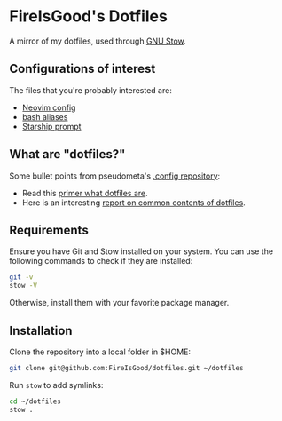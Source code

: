 # FireIsGood's Dotfiles

A mirror of my dotfiles, used through
[GNU Stow](https://www.gnu.org/software/stow/).

## Configurations of interest

The files that you're probably interested are:

- [Neovim config](/.config/nvim/)
- [bash aliases](.bash_aliases)
- [Starship prompt](/.config/starship.toml)

## What are "dotfiles?"

Some bullet points from pseudometa's [.config repository](https://github.com/chrisgrieser/.config):

- Read this [primer what dotfiles are](https://www.freecodecamp.org/news/dotfiles-what-is-a-dot-file-and-how-to-create-it-in-mac-and-linux/).
- Here is an interesting [report on common contents of dotfiles](https://github.com/Kharacternyk/dotcommon).

## Requirements

Ensure you have Git and Stow installed on your system. You can use the following
commands to check if they are installed:

```bash
git -v
stow -V
```

Otherwise, install them with your favorite package manager.

## Installation

Clone the repository into a local folder in $HOME:

```bash
git clone git@github.com:FireIsGood/dotfiles.git ~/dotfiles
```

Run `stow` to add symlinks:

```bash
cd ~/dotfiles
stow .
```
